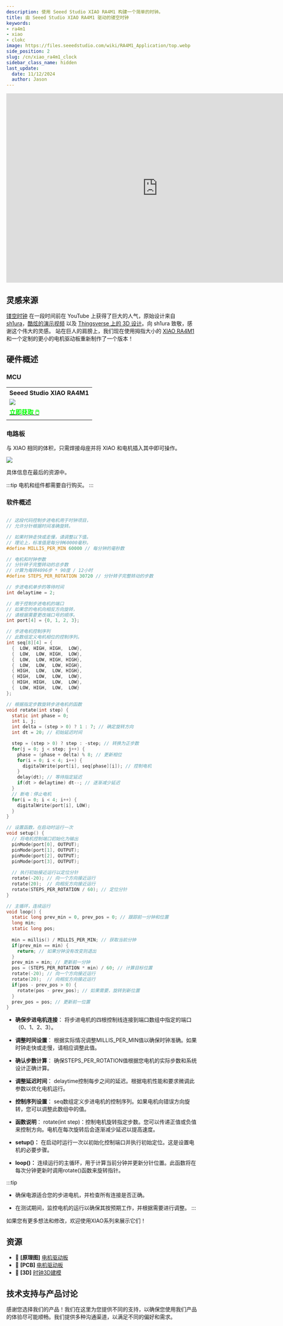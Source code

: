 ```yaml
---
description: 使用 Seeed Studio XIAO RA4M1 构建一个简单的时钟。
title: 由 Seeed Studio XIAO RA4M1 驱动的镂空时钟
keywords:
- ra4m1
- xiao
- clokc
image: https://files.seeedstudio.com/wiki/RA4M1_Application/top.webp
side_position: 2
slug: /cn/xiao_ra4m1_clock
sidebar_class_name: hidden 
last_update:
  date: 11/12/2024
  author: Jason
---
```



<div class="table-center">
<iframe width="800" height="500" src="https://files.seeedstudio.com/wiki/RA4M1_Application/1.mp4" scrolling="no" border="0" frameborder="no" framespacing="0" allowfullscreen="true"> </iframe>
</div>


## 灵感来源

[镂空时钟](https://www.youtube.com/watch?v=jvoOgxK4EvI&ab_channel=TheWrench) 在一段时间前在 YouTube 上获得了巨大的人气，原始设计来自 [sh1ura](https://www.instructables.com/Hollow-Clock-4/)，[酷炫的演示视频](https://youtu.be/hRpLiRoMx34) 以及 [Thingsverse 上的 3D 设计](https://www.thingiverse.com/thing:5636482)。向 sh1ura 致敬，感谢这个伟大的灵感。
站在巨人的肩膀上，我们现在使用拇指大小的 [XIAO RA4M1](https://www.seeedstudio.com/Seeed-XIAO-RA4M1-p-5943.html) 和一个定制的更小的电机驱动板重新制作了一个版本！

## 硬件概述

### MCU

<div class="table-center">
	<table align="center">
		<tr>
			<th>Seeed Studio XIAO RA4M1</th>
		</tr>
		<tr>
			<td><div style={{textAlign:'center'}}><img src="https://files.seeedstudio.com/wiki/XIAO-R4AM1/img/2-102010551-Seeed-Studio-XIAO-RA4M1-45font.jpg" style={{width:300, height:'auto'}}/></div></td>
		</tr>
		<tr>
			<td><div class="get_one_now_container" style={{textAlign: 'center'}}>
				<a class="get_one_now_item" href="https://www.seeedstudio.com/Seeed-XIAO-RA4M1-p-5943.html" target="_blank">
				<strong><span><font color={'FFFFFF'} size={"4"}> 立即获取 🖱️</font></span></strong>
				</a>
			</div></td>
		</tr>
	</table>
</div>


### 电路板

与 XIAO 相同的体积，只需焊接母座并将 XIAO 和电机插入其中即可操作。

<div style={{textAlign:'center'}}><img src="https://files.seeedstudio.com/wiki/RA4M1_Application/2.png" style={{width:500, height:'auto'}}/></div>


具体信息在最后的资源中。

:::tip
电机和组件都需要自行购买。
:::

### 软件概述

```c

// 这段代码控制步进电机用于时钟项目，
// 允许分针根据时间准确旋转。

// 如果时钟走快或走慢，请调整以下值。
// 理论上，标准值是每分钟60000毫秒。
#define MILLIS_PER_MIN 60000 // 每分钟的毫秒数

// 电机和时钟参数
// 分针转子完整转动的总步数
// 计算为每转4096步 * 90度 / 12小时
#define STEPS_PER_ROTATION 30720 // 分针转子完整转动的步数

// 步进电机单步的等待时间
int delaytime = 2;

// 用于控制步进电机的端口
// 如果您的电机向相反方向旋转，
// 请根据需要更改端口号的顺序。
int port[4] = {0, 1, 2, 3};

// 步进电机控制序列
// 此数组定义电机相位的控制序列。
int seq[8][4] = {
  {  LOW, HIGH, HIGH,  LOW},
  {  LOW,  LOW, HIGH,  LOW},
  {  LOW,  LOW, HIGH, HIGH},
  {  LOW,  LOW,  LOW, HIGH},
  { HIGH,  LOW,  LOW, HIGH},
  { HIGH,  LOW,  LOW,  LOW},
  { HIGH, HIGH,  LOW,  LOW},
  {  LOW, HIGH,  LOW,  LOW}
};

// 根据指定步数旋转步进电机的函数
void rotate(int step) {
  static int phase = 0;
  int i, j;
  int delta = (step > 0) ? 1 : 7; // 确定旋转方向
  int dt = 20; // 初始延迟时间

  step = (step > 0) ? step : -step; // 转换为正步数
  for(j = 0; j < step; j++) {
    phase = (phase + delta) % 8; // 更新相位
    for(i = 0; i < 4; i++) {
      digitalWrite(port[i], seq[phase][i]); // 控制电机
    }
    delay(dt); // 等待指定延迟
    if(dt > delaytime) dt--; // 逐渐减少延迟
  }
  // 断电：停止电机
  for(i = 0; i < 4; i++) {
    digitalWrite(port[i], LOW);
  }
}

// 设置函数，在启动时运行一次
void setup() {
  // 将电机控制端口初始化为输出
  pinMode(port[0], OUTPUT);
  pinMode(port[1], OUTPUT);
  pinMode(port[2], OUTPUT);
  pinMode(port[3], OUTPUT);
  
  // 执行初始接近运行以定位分针
  rotate(-20); // 向一个方向接近运行
  rotate(20);  // 向相反方向接近运行
  rotate(STEPS_PER_ROTATION / 60); // 定位分针
}

// 主循环，连续运行
void loop() {
  static long prev_min = 0, prev_pos = 0; // 跟踪前一分钟和位置
  long min;
  static long pos;
  
  min = millis() / MILLIS_PER_MIN; // 获取当前分钟
  if(prev_min == min) {
    return; // 如果分钟没有改变则退出
  }
  prev_min = min; // 更新前一分钟
  pos = (STEPS_PER_ROTATION * min) / 60; // 计算目标位置
  rotate(-20); // 向一个方向接近运行
  rotate(20);  // 向相反方向接近运行
  if(pos - prev_pos > 0) {
    rotate(pos - prev_pos); // 如果需要，旋转到新位置
  }
  prev_pos = pos; // 更新前一位置
}

```

- **确保步进电机连接**：
将步进电机的四根控制线连接到端口数组中指定的端口（0、1、2、3）。

- **调整时间设置**：
根据实际情况调整MILLIS_PER_MIN值以确保时钟准确。如果时钟走快或走慢，请相应调整此值。

- **确认步数计算**：
确保STEPS_PER_ROTATION值根据您电机的实际步数和系统设计正确计算。

- **调整延迟时间**：
delaytime控制每步之间的延迟。根据电机性能和要求微调此参数以优化电机运行。

- **控制序列设置**：
seq数组定义步进电机的控制序列。如果电机向错误方向旋转，您可以调整此数组中的值。

- **函数说明**：
rotate(int step)：控制电机旋转指定步数。您可以传递正值或负值来控制方向。电机在每次旋转后会逐渐减少延迟以提高速度。

- **setup()：** 在启动时运行一次以初始化控制端口并执行初始定位。这是设置电机的必要步骤。

- **loop()：** 连续运行的主循环，用于计算当前分钟并更新分针位置。此函数将在每次分钟更新时调用rotate()函数来旋转指针。

:::tip

- 确保电源适合您的步进电机，并检查所有连接是否正确。

- 在测试期间，监控电机的运行以确保其按预期工作，并根据需要进行调整。
:::

如果您有更多想法和修改，欢迎使用XIAO系列来展示它们！

## 资源

- 📄 **[原理图]** [电机驱动板](https://files.seeedstudio.com/wiki/RA4M1_Application/4.zip)
- 📄 **[PCB]** [电机驱动板](https://files.seeedstudio.com/wiki/RA4M1_Application/xiao.pcb)
- 📄 **[3D]** [时钟3D建模](https://files.seeedstudio.com/wiki/RA4M1_Application/clock.zip)

## 技术支持与产品讨论

感谢您选择我们的产品！我们在这里为您提供不同的支持，以确保您使用我们产品的体验尽可能顺畅。我们提供多种沟通渠道，以满足不同的偏好和需求。

<div class="button_tech_support_container">
<a href="https://forum.seeedstudio.com/" class="button_forum"></a> 
<a href="https://www.seeedstudio.com/contacts" class="button_email"></a>
</div>

<div class="button_tech_support_container">
<a href="https://discord.gg/eWkprNDMU7" class="button_discord"></a> 
<a href="https://github.com/Seeed-Studio/wiki-documents/discussions/69" class="button_discussion"></a>
</div>